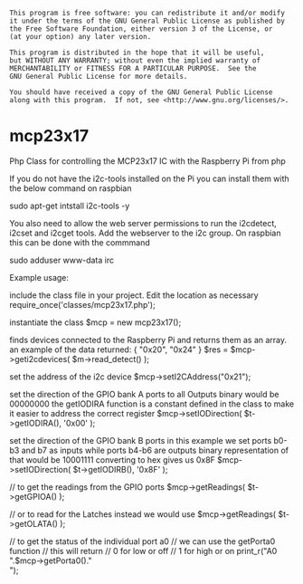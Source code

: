     This program is free software: you can redistribute it and/or modify
    it under the terms of the GNU General Public License as published by
    the Free Software Foundation, either version 3 of the License, or
    (at your option) any later version.

    This program is distributed in the hope that it will be useful,
    but WITHOUT ANY WARRANTY; without even the implied warranty of
    MERCHANTABILITY or FITNESS FOR A PARTICULAR PURPOSE.  See the
    GNU General Public License for more details.

    You should have received a copy of the GNU General Public License
    along with this program.  If not, see <http://www.gnu.org/licenses/>.


# mcp23x17
Php Class for controlling the MCP23x17 IC with the Raspberry Pi from php

If you do not have the i2c-tools installed on the Pi you can install them 
with the below command on raspbian

sudo apt-get intstall i2c-tools -y

You also need to allow the web server permissions to run the i2cdetect, i2cset and i2cget tools.
Add the webserver to the i2c group. On raspbian this can be done with the commmand

sudo adduser www-data irc

Example usage:

include the class file in your project. Edit the location as necessary
require_once('classes/mcp23x17.php');

instantiate the class
$mcp = new mcp23x17();

finds devices connected to the Raspberry Pi and returns them as an array.
an example of the data returned: { "0x20", "0x24" }
$res = $mcp->geti2cdevices( $m->read_detect() );

set the address of the i2c device
$mcp->setI2CAddress("0x21");

set the direction of the GPIO bank A ports to all Outputs
binary would be 00000000
the getIODIRA function is a constant defined in the class to make it
easier to address the correct register
$mcp->setIODirection( $t->getIODIRA(), '0x00' );

set the direction of the GPIO bank B ports
in this example we set ports b0-b3 and b7 as inputs
while ports b4-b6 are outputs
binary representation of that would be 10001111
converting to hex gives us 0x8F
$mcp->setIODirection( $t->getIODIRB(), '0x8F' );


// to get the readings from the GPIO ports
$mcp->getReadings( $t->getGPIOA() );

// or to read for the Latches instead we would use
$mcp->getReadings( $t->getOLATA() );

// to get the status of the individual port a0
// we can use the getPorta0 function
// this will return 
// 0 for low or off
// 1 for high or on
print_r("A0 ".$mcp->getPorta0()."<br/>");
